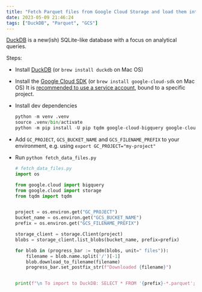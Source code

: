 ```yaml
---
title: "Fetch Parquet files from Google Cloud Storage and load them into DuckDB"
date: 2023-05-09 21:46:24
tags: ["DuckDB", "Parquet", "GCS"]
---
```


[DuckDB](https://duckdb.org/) is a new(ish) SQLite-like database with a focus on analytical queries.

Steps:

- Install [DuckDB](https://duckdb.org/docs/installation/) (or `brew install duckdb` on Mac OS)
- Install the [Google Cloud SDK](https://cloud.google.com/sdk/docs/install) (or `brew install google-cloud-sdk` on Mac OS)
  It is [recommended to use a service account](https://cloud.google.com/iam/docs/service-accounts-create#iam-service-accounts-create-python), bound to a specific project.
- Install dev dependencies

  ```python
  python -m venv .venv
  source .venv/bin/activate
  python -m pip install -U pip tqdm google-cloud-bigquery google-cloud-storage
  ```

- Add `GC_PROJECT`, `GCS_BUCKET_NAME` and `GCS_FILENAME_PREFIX` to your environment, e.g. using `export GC_PROJECT="my-project"`
- Run `python fetch_data_files.py`
  ```python
  # fetch_data_files.py
  import os

  from google.cloud import bigquery
  from google.cloud import storage
  from tqdm import tqdm


  project = os.environ.get("GC_PROJECT")
  bucket_name = os.environ.get("GCS_BUCKET_NAME")
  prefix = os.environ.get("GCS_FILENAME_PREFIX")

  storage_client = storage.Client(project)
  blobs = storage_client.list_blobs(bucket_name, prefix=prefix)

  for blob in (progress_bar := tqdm(blobs, unit=" files")):
      filename = blob.name.split('/')[-1]
      blob.download_to_filename(filename)
      progress_bar.set_postfix_str(f"Downloaded {filename}")


  print(f"\n To import to DuckDB: SELECT * FROM '{prefix}-*.parquet';")
  ```
